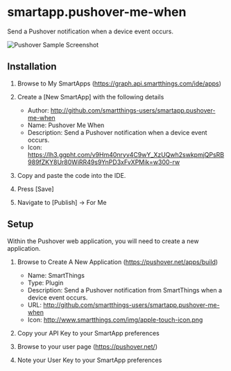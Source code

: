 smartapp.pushover-me-when
=========================

Send a Pushover notification when a device event occurs.

![Pushover Sample Screenshot](https://github.com/smartthings-users/smartapp.pushover-me-when/raw/master/doc/pushover-me-when.png "Pushover Sample Screenshot")

## Installation

1. Browse to My SmartApps (https://graph.api.smartthings.com/ide/apps)
1. Create a [New SmartApp] with the following details
    * Author: http://github.com/smartthings-users/smartapp.pushover-me-when
    * Name: Pushover Me When
    * Description: Send a Pushover notification when a device event occurs.
    * Icon: https://lh3.ggpht.com/v9Hm40nryv4C9wY_XzUQwh2swkpmjQPsRB989fZKY8Ur80WiRR49s9YnPD3xFvXPMik=w300-rw

1. Copy and paste the code into the IDE.
1. Press [Save]
1. Navigate to [Publish] -> For Me

## Setup

Within the Pushover web application, you will need to create a new application.

1. Browse to Create A New Application (https://pushover.net/apps/build)
    * Name: SmartThings
    * Type: Plugin
    * Description: Send a Pushover notification from SmartThings when a device event occurs.
    * URL: http://github.com/smartthings-users/smartapp.pushover-me-when
    * Icon: http://www.smartthings.com/img/apple-touch-icon.png

1. Copy your API Key to your SmartApp preferences
1. Browse to your user page (https://pushover.net/)
1. Note your User Key to your SmartApp preferences

